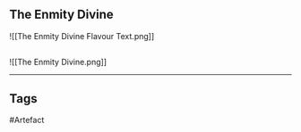 ## The Enmity Divine
![[The Enmity Divine Flavour Text.png]]

## 
![[The Enmity Divine.png]]

---
## Tags
#Artefact